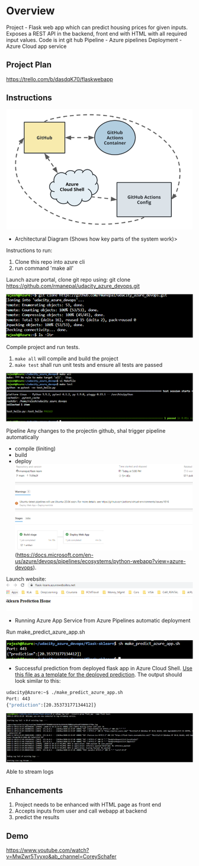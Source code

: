 # Overview

Project - Flask web app which can predict housing prices for given inputs.
		  Exposes a REST API in the backend, front end with HTML with all required input values.
		  Code is int git hub
		  Pipeline - Azure pipelines 
		  Deployment - Azure Cloud app service 

## Project Plan
https://trello.com/b/dasdqK70/flaskwebapp

## Instructions

![Optional Text](./Arch.PNG)
* Architectural Diagram (Shows how key parts of the system work)>

Instructions to run:
1. Clone this repo into azure cli 
2. run command 'make all' 

Launch azure portal, clone git repo using: git clone https://github.com/rmanepal/udacity_azure_devops.git

![Optional Text](./clone.PNG)

Compile project and run tests.

1. `make all` will compile and build the project
2. `make test` shall run unit tests and ensure all tests are passed

![Optional Text](./make_all_test.PNG)

Pipeline 
Any changes to the projectin github, shal trigger pipeline automatically
 - compile (liniting)
 - build
 - deploy
![Optional Text](./pipeline.PNG)
(https://docs.microsoft.com/en-us/azure/devops/pipelines/ecosystems/python-webapp?view=azure-devops).

Launch website:
![Optional Text](./flask_website.png)
* Running Azure App Service from Azure Pipelines automatic deployment

Run make_predict_azure_app.sh 

![Optional Text](./azure_prediction.PNG)
* Successful prediction from deployed flask app in Azure Cloud Shell.  [Use this file as a template for the deployed prediction](https://github.com/udacity/nd082-Azure-Cloud-DevOps-Starter-Code/blob/master/C2-AgileDevelopmentwithAzure/project/starter_files/flask-sklearn/make_predict_azure_app.sh).
The output should look similar to this:

```bash
udacity@Azure:~$ ./make_predict_azure_app.sh
Port: 443
{"prediction":[20.35373177134412]}
```
![Optional Text](./log_streaming.PNG)

Able to stream logs

> 

## Enhancements

1. Project needs to be enhanced with HTML page as front end
2. Accepts inputs from user and call webapp at backend
3. predict the results

## Demo 

https://www.youtube.com/watch?v=MwZwr5Tvyxo&ab_channel=CoreySchafer

